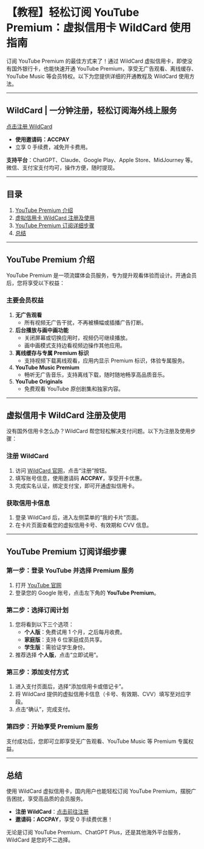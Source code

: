# 【教程】轻松订阅 YouTube Premium：虚拟信用卡 WildCard 使用指南

订阅 YouTube Premium 的最佳方式来了！通过 WildCard 虚拟信用卡，即使没有国外银行卡，也能快速开通 YouTube Premium，享受无广告观看、离线缓存、YouTube Music 等会员特权。以下为您提供详细的开通教程及 WildCard 使用方法。

---

## WildCard | 一分钟注册，轻松订阅海外线上服务  
[点击注册 WildCard](https://bit.ly/bewildcard)  
- **使用邀请码：ACCPAY**  
- 立享 0 手续费，减免开卡费用。  

**支持平台**：ChatGPT、Claude、Google Play、Apple Store、MidJourney 等。微信、支付宝支付均可，操作方便，随时提现。

---

## 目录

1. [YouTube Premium 介绍](#youtube-premium-介绍)  
2. [虚拟信用卡 WildCard 注册及使用](#虚拟信用卡-wildcard-注册及使用)  
3. [YouTube Premium 订阅详细步骤](#youtube-premium-订阅详细步骤)  
4. [总结](#总结)  

---

## YouTube Premium 介绍

YouTube Premium 是一项流媒体会员服务，专为提升观看体验而设计。开通会员后，您将享受以下权益：

### 主要会员权益
1. **无广告观看**  
   - 所有视频无广告干扰，不再被横幅或插播广告打断。
2. **后台播放与画中画功能**  
   - 关闭屏幕或切换应用时，视频仍可继续播放。
   - 画中画模式支持边看视频边操作其他应用。
3. **离线缓存与专属 Premium 标识**  
   - 支持视频下载离线观看，应用内显示 Premium 标识，体验专属服务。
4. **YouTube Music Premium**  
   - 畅听无广告音乐，支持离线下载，随时随地畅享高品质音乐。
5. **YouTube Originals**  
   - 免费观看 YouTube 原创剧集和独家内容。

---

## 虚拟信用卡 WildCard 注册及使用

没有国外信用卡怎么办？WildCard 帮您轻松解决支付问题。以下为注册及使用步骤：

### 注册 WildCard
1. 访问 [WildCard 官网](https://bit.ly/bewildcard)，点击“注册”按钮。
2. 填写账号信息，使用邀请码 **ACCPAY**，享受开卡优惠。
3. 完成实名认证，绑定支付宝，即可开通虚拟信用卡。

### 获取信用卡信息
1. 登录 WildCard 后，进入左侧菜单的“我的卡片”页面。
2. 在卡片页面查看您的虚拟信用卡号、有效期和 CVV 信息。

---

## YouTube Premium 订阅详细步骤

### 第一步：登录 YouTube 并选择 Premium 服务
1. 打开 [YouTube 官网](https://www.youtube.com/)
2. 登录您的 Google 账号，点击左下角的 **YouTube Premium**。

### 第二步：选择订阅计划
1. 您将看到以下三个选项：
   - **个人版**：免费试用 1 个月，之后每月收费。
   - **家庭版**：支持 6 位家庭成员共享。
   - **学生版**：需验证学生身份。  
2. 推荐选择 **个人版**，点击“立即试用”。

### 第三步：添加支付方式
1. 进入支付页面后，选择“添加信用卡或借记卡”。
2. 将 WildCard 提供的虚拟信用卡信息（卡号、有效期、CVV）填写至对应字段。
3. 点击“确认”，完成支付。

### 第四步：开始享受 Premium 服务
支付成功后，您即可立即享受无广告观看、YouTube Music 等 Premium 专属权益。

---

## 总结

使用 WildCard 虚拟信用卡，国内用户也能轻松订阅 YouTube Premium，摆脱广告困扰，享受高品质的会员服务。

- **注册 WildCard**：[点击前往注册](https://bit.ly/bewildcard)  
- **邀请码：ACCPAY**，享受 0 手续费优惠！  

无论是订阅 YouTube Premium、ChatGPT Plus，还是其他海外平台服务，WildCard 是您的不二选择。

